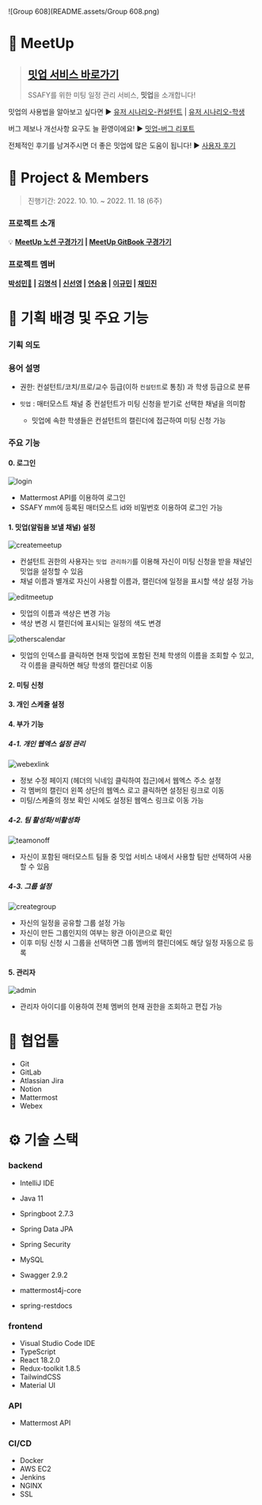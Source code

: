 ![Group 608](README.assets/Group 608.png)



# 🔵 MeetUp

>  ## [밋업 서비스 바로가기](http://meet-up.co.kr)
>
>  SSAFY를 위한 미팅 일정 관리 서비스, **밋업**을 소개합니다!



밋업의 사용법을 알아보고 싶다면 ▶ [유저 시나리오-컨설턴트](https://meetup.gitbook.io/meetup-docs/user-scenario/consultant) |   [유저 시나리오-학생](https://meetup.gitbook.io/meetup-docs/user-scenario/student)

버그 제보나 개선사항 요구도 늘 환영이에요! ▶  [밋업-버그 리포트](https://docs.google.com/spreadsheets/d/1shZ7Fk3twrIv9QMS2wZ3ZeBicoMZxZ4CCWvJozkZWIE/edit?usp=sharing)

전체적인 후기를 남겨주시면 더 좋은 밋업에 많은 도움이 됩니다! ▶ [사용자 후기](https://docs.google.com/forms/d/1mgH_1hJLntyPuFYzc4ivK6Yx6mBxodJVEMPjuEABkUY/edit?ts=6360db33) 



# 🚀 Project & Members

> 진행기간: 2022. 10. 10. ~ 2022. 11. 18 (6주)

### 프로젝트 소개

💡 **[MeetUp 노션 구경가기](https://www.notion.so/MEET-UP-6622422c3f554e6e852e7996eefeec77) | [MeetUp GitBook 구경가기](https://meetup.gitbook.io/meetup-docs/)**



### 프로젝트 멤버

**[박성민👑](https://github.com/seongminP98) | [김명석](https://github.com/audtjr9514) | [신선영](https://github.com/drsuneamer) | [연승용](https://github.com/silversalmon216) | [이규민](https://github.com/qminlee723) | [채민진](https://github.com/MinjinChae)**



# 📌 기획 배경 및 주요 기능

### 기획 의도



### 용어 설명

- 권한: 컨설턴트/코치/프로/교수 등급(이하 `컨설턴트`로 통칭) 과 학생 등급으로 분류

- `밋업` : 매터모스트 채널 중 컨설턴트가 미팅 신청을 받기로 선택한 채널을 의미함

  - 밋업에 속한 학생들은 컨설턴트의 캘린더에 접근하여 미팅 신청 가능

    

### 주요 기능

#### 0. 로그인

![login](README.assets/login.gif)

- Mattermost API를 이용하여 로그인
- SSAFY mm에 등록된 매터모스트 id와 비밀번호 이용하여 로그인 가능



#### 1. 밋업(알림을 보낼 채널) 설정

![createmeetup](README.assets/createmeetup.gif)

- 컨설턴트 권한의 사용자는 `밋업 관리하기`를 이용해 자신이 미팅 신청을 받을 채널인 밋업을 설정할 수 있음
- 채널 이름과 별개로 자신이 사용할 이름과, 캘린더에 일정을 표시할 색상 설정 가능

![editmeetup](README.assets/editmeetup.gif)

- 밋업의 이름과 색상은 변경 가능
- 색상 변경 시 캘린더에 표시되는 일정의 색도 변경

![otherscalendar](README.assets/otherscalendar.gif)

- 밋업의 인덱스를 클릭하면 현재 밋업에 포함된 전체 학생의 이름을 조회할 수 있고, 각 이름을 클릭하면 해당 학생의 캘린더로 이동

#### 2. 미팅 신청

#### 3. 개인 스케줄 설정

#### 4. 부가 기능

##### 4-1. 개인 웹엑스 설정 관리

![webexlink](README.assets/webexlink.gif)

- 정보 수정 페이지 (헤더의 닉네임 클릭하여 접근)에서 웹엑스 주소 설정
- 각 멤버의 캘린더 왼쪽 상단의 웹엑스 로고 클릭하면 설정된 링크로 이동
- 미팅/스케줄의 정보 확인 시에도 설정된 웹엑스 링크로 이동 가능 

##### 4-2. 팀 활성화/비활성화

![teamonoff](README.assets/teamonoff.gif)

- 자신이 포함된 매터모스트 팀들 중 밋업 서비스 내에서 사용할 팀만 선택하여 사용할 수 있음

##### 4-3. 그룹 설정

![creategroup](README.assets/creategroup.gif)

- 자신의 일정을 공유할 그룹 설정 가능
- 자신이 만든 그룹인지의 여부는 왕관 아이콘으로 확인
- 이후 미팅 신청 시 그룹을 선택하면 그룹 멤버의 캘린더에도 해당 일정 자동으로 등록

#### 5. 관리자

![admin](README.assets/admin.gif)

- 관리자 아이디를 이용하여 전체 멤버의 현재 권한을 조회하고 편집 가능

  

#  🤝 협업툴

- Git
- GitLab
- Atlassian Jira
- Notion
- Mattermost
- Webex



# ⚙️ 기술 스택

### **backend**

- IntelliJ IDE

- Java 11

- Springboot 2.7.3

- Spring Data JPA

- Spring Security

- MySQL

- Swagger 2.9.2

- mattermost4j-core

- spring-restdocs

  

### **frontend**

- Visual Studio Code IDE
- TypeScript
- React 18.2.0
- Redux-toolkit 1.8.5
- TailwindCSS
- Material UI



### **API**

* Mattermost API



### **CI/CD**

- Docker
- AWS EC2
- Jenkins
- NGINX
- SSL
